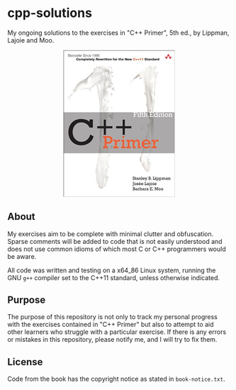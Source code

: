 # cpp-solutions

My ongoing solutions to the exercises in "C++ Primer", 5th ed., by Lippman,
Lajoie and Moo.

<p align="center">
<img src="cover.jpg" width="50%" height="50%" alt="C++ Primer Cover">
</p>

## About

My exercises aim to be complete with minimal clutter and obfuscation. Sparse
comments will be added to code that is not easily understood and does not use
common idioms of which most C or C++ programmers would be aware.

All code was written and testing on a x64\_86 Linux system, running the GNU
`g++` compiler set to the C++11 standard, unless otherwise indicated.

## Purpose

The purpose of this repository is not only to track my personal progress with
the exercises contained in "C++ Primer" but also to attempt to aid other
learners who struggle with a particular exercise. If there is any errors or
mistakes in this repository, please notify me, and I will try to fix them.

## License

Code from the book has the copyright notice as stated in `book-notice.txt`.
